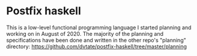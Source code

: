 # Postfix haskell
This is a low-level functional programming language I started planning and working on in August of 2020. The majority of the planning and specifications have been done and written in the other repo's "planning" directory: https://github.com/dvtate/postfix-haskell/tree/master/planning
